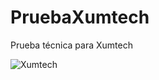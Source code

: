 # PruebaXumtech
Prueba técnica para Xumtech

![Xumtech](https://xum-tech.com/wp-content/themes/xumtech/assets/img/logo.svg)